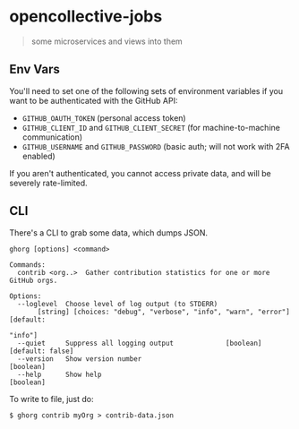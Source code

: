 # opencollective-jobs

> some microservices and views into them

## Env Vars

You'll need to set one of the following sets of environment variables if you want to be authenticated with the GitHub API:

- `GITHUB_OAUTH_TOKEN` (personal access token)
- `GITHUB_CLIENT_ID` and `GITHUB_CLIENT_SECRET` (for machine-to-machine communication)
- `GITHUB_USERNAME` and `GITHUB_PASSWORD` (basic auth; will not work with 2FA enabled)

If you aren't authenticated, you cannot access private data, and will be severely rate-limited. 

## CLI

There's a CLI to grab some data, which dumps JSON.

```
ghorg [options] <command>

Commands:
  contrib <org..>  Gather contribution statistics for one or more GitHub orgs.

Options:
  --loglevel  Choose level of log output (to STDERR)
       [string] [choices: "debug", "verbose", "info", "warn", "error"] [default:
                                                                         "info"]
  --quiet     Suppress all logging output             [boolean] [default: false]
  --version   Show version number                                      [boolean]
  --help      Show help                                                [boolean]
```

To write to file, just do:

```shell
$ ghorg contrib myOrg > contrib-data.json
```
